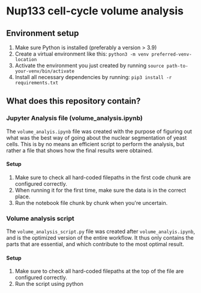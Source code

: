 # Nup133 cell-cycle volume analysis

## Environment setup

1. Make sure Python is installed (preferably a version > 3.9)
2. Create a virtual environment like this: ```python3 -m venv preferred-venv-location```
3. Activate the environment you just created by running ```source path-to-your-venv/bin/activate```
4. Install all necessary dependencies by running: ```pip3 install -r requirements.txt```

## What does this repository contain?
### Jupyter Analysis file (volume_analysis.ipynb)
The ```volume_analyis.ipynb``` file was created with the purpose of figuring out what was the best way of going about
the nuclear segmentation of yeast cells. This is by no means an efficient script to perform the analysis, but rather a file
that shows how the final results were obtained.

#### Setup
1. Make sure to check all hard-coded filepaths in the first code chunk are configured correctly.
2. When running it for the first time, make sure the data is in the correct place.
3. Run the notebook file chunk by chunk when you're uncertain.

### Volume analysis script
The ```volume_analysis_script.py``` file was created after ```volume_analyis.ipynb```, and is the optimized version of
the entire workflow. It thus only contains the parts that are essential, and which contribute to the most optimal result.
#### Setup
1. Make sure to check all hard-coded filepaths at the top of the file are configured correctly.
2. Run the script using python
